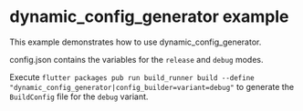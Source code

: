 # dynamic_config_generator example

This example demonstrates how to use dynamic_config_generator.

config.json contains the variables for the `release` and `debug` modes.

Execute `flutter packages pub run build_runner build --define "dynamic_config_generator|config_builder=variant=debug"` to generate the `BuildConfig` file
for the `debug` variant.